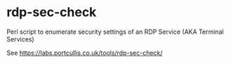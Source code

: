 # rdp-sec-check
Perl script to enumerate security settings of an RDP Service (AKA Terminal Services)

See https://labs.portcullis.co.uk/tools/rdp-sec-check/

